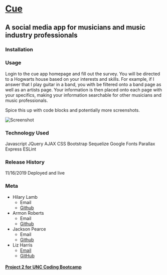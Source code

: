 # [Cue](https://project-2-uncbootcamp.herokuapp.com/)

## A social media app for musicians and music industry professionals

### Installation

### Usage

Login to the cue app homepage and fill out the survey. You will be directed to a Hogwarts house based on your interests and skills. For example, if I answer that I play guitar in a band, you with be filtered onto a band page as well as an artists page. Your information is then placed onto each page with your specifics, making your information searchable for other musicians and music professionals.

Spice this up with code blocks and potentially more screenshots.

![Screenshot](/screenshot.png)

### Technology Used

Javascript
JQuery
AJAX
CSS
Bootstrap
Sequelize
Google Fonts
Parallax
Express
ESLint

### Release History

11/16/2019 Deployed and live

### Meta

- Hilary Lamb
  - Email
  - [Github](https://github.com/hilarykathleen)
- Armon Roberts
  - Email
  - [Github](http://github.com/armonkahil)
- Jackson Pearce
  - Email
  - [Github](http://github.com/Jackson-Pearce)
- Liz Harris
  - [Email](lizharris90210@gmail.com)
  - [GitHub](https://github.com/lizharris90210)

#### [Project 2 for UNC Coding Bootcamp](https://github.com/lizharris90210/project-2)
